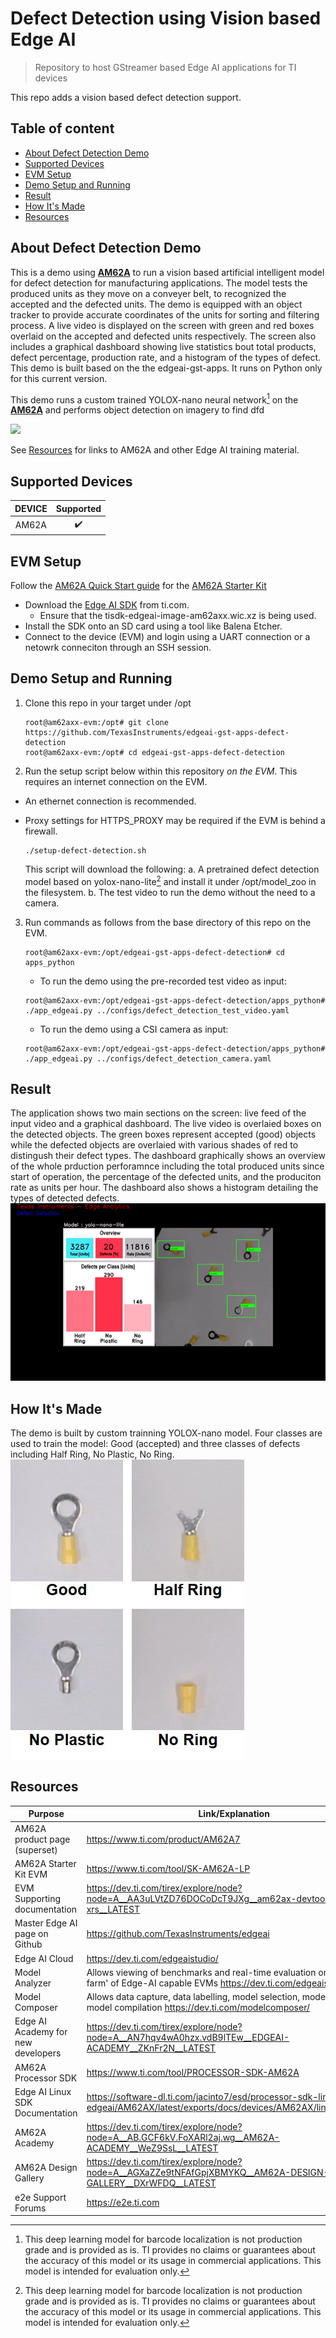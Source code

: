 # Defect Detection using Vision based Edge AI
> Repository to host GStreamer based Edge AI applications for TI devices

This repo adds a vision based defect detection support.

## Table of content
- [About Defect Detection Demo](#about-defect-detection-demo)
- [Supported Devices](#supported-devices)
- [EVM Setup](#evm-setup)
- [Demo Setup and Running](#demo-setup-and-running)
- [Result](#result)
- [How It's Made](#how-its-made)
- [Resources](#resources)

## About Defect Detection Demo
This is a demo using **[AM62A](https://www.ti.com/tool/SK-AM62A-LP)** to run a vision based artificial intelligent model for defect detection for manufacturing applications. The model tests the produced units as they move on a conveyer belt, to recognized the accepted and the defected units. The demo is equipped with an object tracker to provide accurate coordinates of the units for sorting and filtering process. A live video is displayed on the screen with green and red boxes overlaid on the accepted and defected units respectively. The screen also includes a graphical dashboard showing live statistics bout total products, defect percentage, production rate, and a histogram of the types of defect. This demo is built based on the the edgeai-gst-apps. It runs on Python only for this current version.

This demo runs a custom trained YOLOX-nano neural network[^1] on the **[AM62A](https://www.ti.com/tool/SK-AM62A-LP)** and performs object detection on imagery to find dfd

![](./doc/defect-detection-demo-setup.gif)

See [Resources](#resources) for links to AM62A and other Edge AI training material.

## Supported Devices

| **DEVICE**              | **Supported**      |
| :---:                   | :---:              |
| AM62A                   | :heavy_check_mark: |

## EVM Setup

Follow the [AM62A Quick Start guide](https://dev.ti.com/tirex/explore/node?node=A__AQniYj7pI2aoPAFMxWtKDQ__am62ax-devtools__FUz-xrs__LATEST) for the [AM62A Starter Kit](https://www.ti.com/tool/SK-AM62A-LP)
* Download the [Edge AI SDK](https://www.ti.com/tool/download/PROCESSOR-SDK-LINUX-AM62A) from ti.com. 
    * Ensure that the tisdk-edgeai-image-am62axx.wic.xz is being used.
* Install the SDK onto an SD card using a tool like Balena Etcher.
* Connect to the device (EVM) and login using a UART connection or a netowrk conneciton through an SSH session.

## Demo Setup and Running
1. Clone this repo in your target under /opt

    ```console
    root@am62axx-evm:/opt# git clone https://github.com/TexasInstruments/edgeai-gst-apps-defect-detection
    root@am62axx-evm:/opt# cd edgeai-gst-apps-defect-detection
    ```

2. Run the setup script below within this repository *on the EVM*. This requires an internet connection on the EVM. 
*  An ethernet connection is recommended. 
*  Proxy settings for HTTPS_PROXY may be required if the EVM is behind a firewall.

    ```console
    ./setup-defect-detection.sh
    ```

    This script will download the following:
    a. A pretrained defect detection model based on yolox-nano-lite[^1] and install it under /opt/model_zoo in the filesystem.
    b. The test video to run the demo without the need to a camera.


3. Run commands as follows from the base directory of this repo on the EVM.

    ```console
    root@am62axx-evm:/opt/edgeai-gst-apps-defect-detection# cd apps_python
    ```
    * To run the demo using the pre-recorded test video as input:
    ```console
    root@am62axx-evm:/opt/edgeai-gst-apps-defect-detection/apps_python# ./app_edgeai.py ../configs/defect_detection_test_video.yaml
    ```
   * To run the demo using a CSI camera as input:
    ```console
    root@am62axx-evm:/opt/edgeai-gst-apps-defect-detection/apps_python# ./app_edgeai.py ../configs/defect_detection_camera.yaml
    ```

## Result
The application shows two main sections on the screen: live feed of the input video and a graphical dashboard. The live video is overlaied boxes on the detected objects. The green boxes represent accepted (good) objects while the defected objects are overlaied with various shades of red to distingush their defect types. The dashboard graphically shows an overview of the whole prduction perforamnce including the total produced units since start of operation, the percentage of the defected units, and the produciton rate as units per hour. The dashboard also shows a histogram detailing the types of detected defects. 
![](./doc/defect-detection-demo-screen.gif)

## How It's Made
The demo is built by custom trainning YOLOX-nano model. Four classes are used to train the model: Good (accepted) and three classes of defects including Half Ring, No Plastic, No Ring. 
![](./doc/classes.jpg)




## Resources


| Purpose | Link/Explanation | 
| ------- | ----- | 
|AM62A product page (superset) | https://www.ti.com/product/AM62A7 
| AM62A Starter Kit EVM | https://www.ti.com/tool/SK-AM62A-LP 
| EVM Supporting documentation | https://dev.ti.com/tirex/explore/node?node=A__AA3uLVtZD76DOCoDcT9JXg__am62ax-devtools__FUz-xrs__LATEST
| Master Edge AI page on Github |  https://github.com/TexasInstruments/edgeai 
| Edge AI Cloud | https://dev.ti.com/edgeaistudio/
| Model Analyzer | Allows viewing of benchmarks and real-time evaluation on a 'server farm' of Edge-AI capable EVMs https://dev.ti.com/edgeaisession/
| Model Composer | Allows data capture, data labelling, model selection, model training, and model compilation https://dev.ti.com/modelcomposer/
| Edge AI Academy for new developers | https://dev.ti.com/tirex/explore/node?node=A__AN7hqv4wA0hzx.vdB9lTEw__EDGEAI-ACADEMY__ZKnFr2N__LATEST
| AM62A Processor SDK | https://www.ti.com/tool/PROCESSOR-SDK-AM62A
| Edge AI Linux SDK Documentation | https://software-dl.ti.com/jacinto7/esd/processor-sdk-linux-edgeai/AM62AX/latest/exports/docs/devices/AM62AX/linux/index.html
| AM62A Academy | https://dev.ti.com/tirex/explore/node?node=A__AB.GCF6kV.FoXARl2aj.wg__AM62A-ACADEMY__WeZ9SsL__LATEST
| AM62A Design Gallery | https://dev.ti.com/tirex/explore/node?node=A__AGXaZZe9tNFAfGpjXBMYKQ__AM62A-DESIGN-GALLERY__DXrWFDQ__LATEST
| e2e Support Forums | https://e2e.ti.com



[^1]: This deep learning model for barcode localization is not production grade and is provided as is. TI provides no claims or guarantees about the accuracy of this model or its usage in commercial applications. This model is intended for evaluation only.
